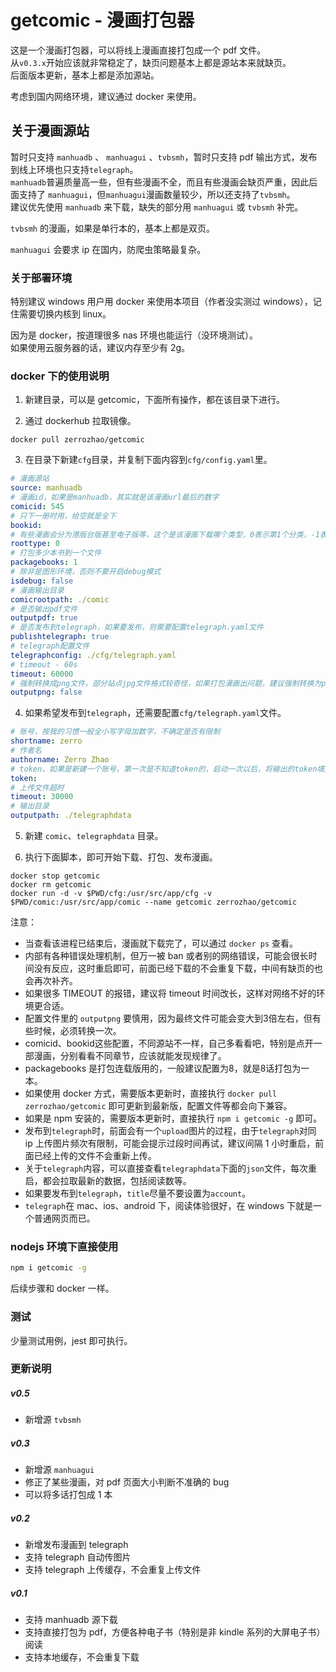 # getcomic - 漫画打包器

这是一个漫画打包器，可以将线上漫画直接打包成一个 pdf 文件。  
从`v0.3.x`开始应该就非常稳定了，缺页问题基本上都是源站本来就缺页。  
后面版本更新，基本上都是添加源站。

考虑到国内网络环境，建议通过 docker 来使用。

## 关于漫画源站

暂时只支持 `manhuadb` 、 `manhuagui` 、`tvbsmh`，暂时只支持 pdf 输出方式，发布到线上环境也只支持`telegraph`。  
`manhuadb`普遍质量高一些，但有些漫画不全，而且有些漫画会缺页严重，因此后面支持了 `manhuagui`，但`manhuagui`漫画数量较少，所以还支持了`tvbsmh`。  
建议优先使用 `manhuadb` 来下载，缺失的部分用 `manhuagui` 或 `tvbsmh` 补完。

`tvbsmh` 的漫画，如果是单行本的，基本上都是双页。

`manhuagui` 会要求 ip 在国内，防爬虫策略最复杂。

### 关于部署环境

特别建议 windows 用户用 docker 来使用本项目（作者没实测过 windows），记住需要切换内核到 linux。

因为是 docker，按道理很多 nas 环境也能运行（没环境测试）。  
如果使用云服务器的话，建议内存至少有 2g。

### docker 下的使用说明

1. 新建目录，可以是 getcomic，下面所有操作，都在该目录下进行。

2. 通过 dockerhub 拉取镜像。

```
docker pull zerrozhao/getcomic
```

3. 在目录下新建`cfg`目录，并复制下面内容到`cfg/config.yaml`里。

```yaml
# 漫画源站
source: manhuadb
# 漫画id，如果是manhuadb，其实就是该漫画url最后的数字
comicid: 545
# 只下一册时用，给空就是全下
bookid:
# 有些漫画会分为港版台版甚至电子版等，这个是该漫画下载哪个类型，0表示第1个分类，-1表示全部下载
roottype: 0
# 打包多少本书到一个文件
packagebooks: 1
# 除非是图形环境，否则不要开启debug模式
isdebug: false
# 漫画输出目录
comicrootpath: ./comic
# 是否输出pdf文件
outputpdf: true
# 是否发布到telegraph，如果要发布，则需要配置telegraph.yaml文件
publishtelegraph: true
# telegraph配置文件
telegraphconfig: ./cfg/telegraph.yaml
# timeout - 60s
timeout: 60000
# 强制转换成png文件，部分站点jpg文件格式较奇怪，如果打包漫画出问题，建议强制转换为png下载。但强制转换png后，一般文件都会变大一些
outputpng: false
```

4. 如果希望发布到`telegraph`，还需要配置`cfg/telegraph.yaml`文件。

```yaml
# 账号，按我的习惯一般全小写字母加数字，不确定是否有限制
shortname: zerro
# 作者名
authorname: Zerro Zhao
# token，如果是新建一个账号，第一次是不知道token的，启动一次以后，将输出的token填到这里
token:
# 上传文件超时
timeout: 30000
# 输出目录
outputpath: ./telegraphdata
```

5. 新建 `comic`、`telegraphdata` 目录。

6. 执行下面脚本，即可开始下载、打包、发布漫画。

```
docker stop getcomic
docker rm getcomic
docker run -d -v $PWD/cfg:/usr/src/app/cfg -v $PWD/comic:/usr/src/app/comic --name getcomic zerrozhao/getcomic
```

注意：

- 当查看该进程已结束后，漫画就下载完了，可以通过 `docker ps` 查看。
- 内部有各种错误处理机制，但万一被 ban 或者别的网络错误，可能会很长时间没有反应，这时重启即可，前面已经下载的不会重复下载，中间有缺页的也会再次补齐。
- 如果很多 TIMEOUT 的报错，建议将 timeout 时间改长，这样对网络不好的环境更合适。
- 配置文件里的 ``outputpng`` 要慎用，因为最终文件可能会变大到3倍左右，但有些时候，必须转换一次。
- comicid、bookid这些配置，不同源站不一样，自己多看看吧，特别是点开一部漫画，分别看看不同章节，应该就能发现规律了。
- packagebooks 是打包连载版用的，一般建议配置为8，就是8话打包为一本。
- 如果使用 docker 方式，需要版本更新时，直接执行 `docker pull zerrozhao/getcomic` 即可更新到最新版，配置文件等都会向下兼容。
- 如果是 npm 安装的，需要版本更新时，直接执行 `npm i getcomic -g` 即可。
- 发布到`telegraph`时，前面会有一个`upload`图片的过程，由于`telegraph`对同 ip 上传图片频次有限制，可能会提示过段时间再试，建议间隔 1 小时重启，前面已经上传的文件不会重新上传。
- 关于`telegraph`内容，可以直接查看`telegraphdata`下面的`json`文件，每次重启，都会拉取最新的数据，包括阅读数等。
- 如果要发布到`telegraph`，`title`尽量不要设置为`account`。
- `telegraph`在 mac、ios、android 下，阅读体验很好，在 windows 下就是一个普通网页而已。

### nodejs 环境下直接使用

```sh
npm i getcomic -g
```

后续步骤和 docker 一样。

### 测试

少量测试用例，jest 即可执行。

### 更新说明

##### v0.5

- 新增源 `tvbsmh`

##### v0.3

- 新增源 `manhuagui`
- 修正了某些漫画，对 pdf 页面大小判断不准确的 bug
- 可以将多话打包成 1 本

##### v0.2

- 新增发布漫画到 telegraph
- 支持 telegraph 自动传图片
- 支持 telegraph 上传缓存，不会重复上传文件

##### v0.1

- 支持 manhuadb 源下载
- 支持直接打包为 pdf，方便各种电子书（特别是非 kindle 系列的大屏电子书）阅读
- 支持本地缓存，不会重复下载
